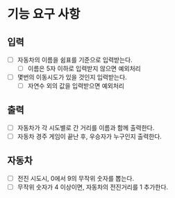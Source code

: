 # 기능 요구 사항

## 입력
- [ ] 자동차의 이름을 쉼표를 기준으로 입력받는다.
  - [ ] 이름은 5자 이하로 입력받지 않으면 예외처리
- [ ] 몇번의 이동시도가 있을 것인지 입력받는다.
  - [ ] 자연수 외의 값을 입력받으면 예외처리 

## 출력
- [ ] 자동차가 각 시도별로 간 거리를 이름과 함께 출력한다.
- [ ] 자동차 경주 게임이 끝난 후, 우승자가 누구인지 출력한다.

## 자동차
- [ ] 전진 시도시, 0에서 9의 무작위 숫자를 뽑는다.
- [ ] 무작위 숫자가 4 이상이면, 자동차의 전진거리를 1 추가한다.